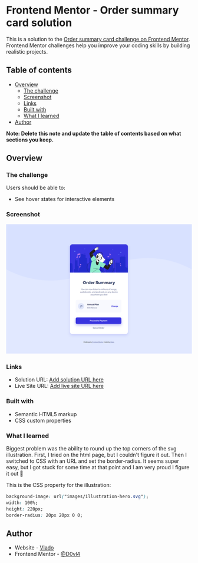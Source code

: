 # Frontend Mentor - Order summary card solution

This is a solution to the [Order summary card challenge on Frontend Mentor](https://www.frontendmentor.io/challenges/order-summary-component-QlPmajDUj). Frontend Mentor challenges help you improve your coding skills by building realistic projects.

## Table of contents

- [Overview](#overview)
  - [The challenge](#the-challenge)
  - [Screenshot](#screenshot)
  - [Links](#links)
  - [Built with](#built-with)
  - [What I learned](#what-i-learned)
- [Author](#author)

**Note: Delete this note and update the table of contents based on what sections you keep.**

## Overview

### The challenge

Users should be able to:

- See hover states for interactive elements

### Screenshot

![Preview](design/Desktop-screenshot.png)

### Links

- Solution URL: [Add solution URL here](https://your-solution-url.com)
- Live Site URL: [Add live site URL here](https://your-live-site-url.com)

### Built with

- Semantic HTML5 markup
- CSS custom properties

### What I learned

Biggest problem was the ability to round up the top corners of the svg illustration. First, I tried on the html page, but I couldn't figure it out. Then I switched to CSS with an URL and set the border-radius. It seems super easy, but I got stuck for some time at that point and I am very proud I figure it out 🙂

This is the CSS property for the illustration:

```css
background-image: url("images/illustration-hero.svg");
width: 100%;
height: 220px;
border-radius: 20px 20px 0 0;
```

## Author

- Website - [Vlado](https://dovla.me)
- Frontend Mentor - [@D0vl4](https://www.frontendmentor.io/profile/D0vl4)
